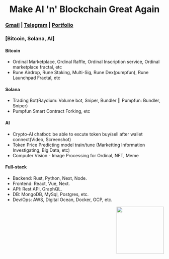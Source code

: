 <h1 align="center" font-weight="bold">
Make AI 'n' Blockchain Great Again<br/>

</h1>

### [Gmail](mailto:jay@chiral.ai) | [Telegram](https://t.me/degencap777) | [Portfolio](https://westchain.org)

### [Bitcoin, Solana, AI]
#### Bitcoin
  * Ordinal Marketplace, Ordinal Raffle, Ordinal Inscription service, Ordinal marketplace fractal, etc
  * Rune Airdrop, Rune Staking, Multi-Sig, Rune Dex(pumpfun), Rune Launchpad Fractal, etc
#### Solana
  * Trading Bot(Raydium: Volume bot, Sniper, Bundler || Pumpfun: Bundler, Sniper)
  * Pumpfun Smart Contract Forking, etc
#### AI
  * Crypto-AI chatbot: be able to excute token buy/sell after wallet connect(Video, Screenshot)
  * Token Price Predicting model train/tune (Marketting Information Investigating, Big Data, etc) 
  * Computer Vision - Image Processing for Ordinal, NFT, Meme
#### Full-stack
  * Backend: Rust, Python, Next, Node.
  * Frontend: React, Vue, Next.
  * API: Rest API, GraphQL.
  * DB: MongoDB, MySql, Postgres, etc.
  * Dev/Ops: AWS, Digital Ocean, Docker, GCP, etc.
<img align="right" height="150px" src="https://github-readme-stats.vercel.app/api/top-langs/?username=web3batman&layout=compact&theme=merko&count_private=true">
